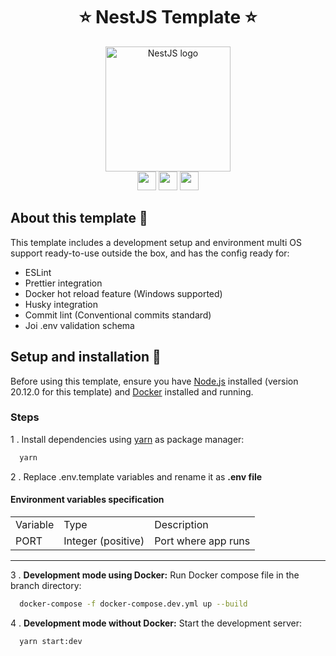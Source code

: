 <h1 align="center"> ⭐ NestJS Template ⭐</h1>

<div align="center">
  <a href="https://mg-hp.com/" target="blank">
    <img src="https://github.com/marwin1991/profile-technology-icons/assets/136815194/519bfaf3-c242-431e-a269-876979f05574" width="200" alt="NestJS logo" />
  </a>

  <div align="center">
    <img src="https://user-images.githubusercontent.com/25181517/183890598-19a0ac2d-e88a-4005-a8df-1ee36782fde1.png" width="30" height="30"/>
    <img src="https://user-images.githubusercontent.com/25181517/117207330-263ba280-adf4-11eb-9b97-0ac5b40bc3be.png" width="30" height="30"/>
    <img src="https://user-images.githubusercontent.com/25181517/187955008-981340e6-b4cc-441b-80cf-7a5e94d29e7e.png" width="30" height="30"/>
  </div>
</div>


## About this template 📕
This template includes a development setup and environment multi OS support ready-to-use outside the box, and has the config ready for:

<ul>
  <li>ESLint</li>
  <li>Prettier integration</li>
  <li>Docker hot reload feature (Windows supported)</li>
  <li>Husky integration</li>
  <li>Commit lint (Conventional commits standard)</li>
  <li>Joi .env validation schema</li>
</ul>

## Setup and installation 🚀 

Before using this template, ensure you have [Node.js](https://nodejs.org/en) installed (version 20.12.0 for this template) and [Docker](https://www.docker.com/) installed and running.

### Steps

 1 . Install dependencies using [yarn](https://yarnpkg.com/) as package manager:
```bash
  yarn
```

 2 . Replace .env.template variables and rename it as __.env file__

#### __Environment variables specification__ &nbsp;

|   |   |   |
|---|---|---|
|Variable|Type|Description|
|PORT | Integer (positive) | Port where app runs |

<hr>
 
 3 . __Development mode using Docker:__ Run Docker compose file in the branch directory:
```bash
  docker-compose -f docker-compose.dev.yml up --build
```


 4 . __Development mode without Docker:__ Start the development server:
```bash
  yarn start:dev
```

